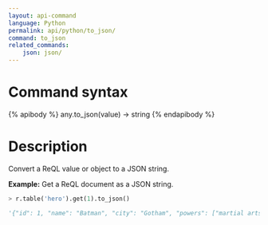 ```yaml
---
layout: api-command
language: Python
permalink: api/python/to_json/
command: to_json
related_commands:
    json: json/
---
```

# Command syntax #

{% apibody %}
any.to_json(value) &rarr; string
{% endapibody %}

# Description #

Convert a ReQL value or object to a JSON string.

__Example:__ Get a ReQL document as a JSON string.

```py
> r.table('hero').get(1).to_json()

'{"id": 1, "name": "Batman", "city": "Gotham", "powers": ["martial arts", "cinematic entrances"]}'
```
